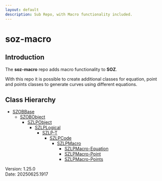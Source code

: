 ```yaml
---
layout: default
description: Sub Repo, with Macro functionality included.
---
```


# soz-macro

## Introduction

The **soz-macro** repo adds macro functionality to **SOZ**.

With this repo it is possible to create additional classes for equation, point and points classes to generate curves using different equations.
## Class Hierarchy

- [SZOBBase](/classes/SZOBBase.html)
  - [SZOBObject](/classes/SZOBObject.html)
    - [SZLPObject](/classes/SZLPObject.html)
      - [SZLPLogical](/classes/SZLPLogical.html)
        - [SZLP-T](/classes/SZLP-T.html)
          - [SZLPCode](/classes/SZLPCode.html)
            - [SZLPMacro](/classes/SZLPMacro.html)
              - [SZLPMacro-Equation](/classes/SZLPMacro-Equation.html)
              - [SZLPMacro-Point](/classes/SZLPMacro-Point.html)
              - [SZLPMacro-Points](/classes/SZLPMacro-Points.html)

Version:  1.25.0
<br>
Date: 20250625.1917
